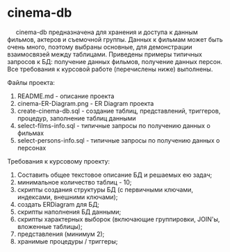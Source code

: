 # cinema-db

&nbsp;&nbsp;&nbsp;&nbsp; cinema-db предназначена для хранения и доступа к данным фильмов, актеров 
и съемочной группы. Данных к фильмам может быть очень много, поэтому выбраны 
основные, для демонстрации взаимосвязей между таблицами. 
Приведены примеры типичных запросов к БД: получение данных фильмов, 
получение данных персон. Все требования к курсовой работе (перечислены ниже) 
выполнены.

Файлы проекта:
1. README.md - описание проекта
2. cinema-ER-Diagram.png - ER Diagram проекта
3. create-cinema-db.sql - создание таблиц, представлений, триггеров, процедур, 
заполнение таблиц данными
4. select-films-info.sql - типичные запросы по получению данных о фильмах
5. select-persons-info.sql - типичные запросы по получению данных о персонах

Требования к курсовому проекту:
1. Составить общее текстовое описание БД и решаемых ею задач;
2. минимальное количество таблиц - 10;
3. скрипты создания структуры БД (с первичными ключами, индексами, внешними ключами);
4. создать ERDiagram для БД;
5. скрипты наполнения БД данными;
6. скрипты характерных выборок (включающие группировки, JOIN'ы, вложенные таблицы);
7. представления (минимум 2);
8. хранимые процедуры / триггеры;
